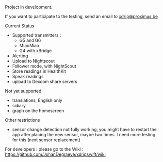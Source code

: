 Project in development.

If you want to participate to the testing, send an email to xdrip@proximus.be

Current Status
- Supported transmitters :
    - G5 and G6
    - MiaoMiao
    - G4 with xBridge
- Alerting
- Upload to Nightscout
- Follower mode, with NightScout
- Store readings in HealthKit
- Speak readings
- upload to Dexcom share servers

Not yet supported
- translations, English only
- sidiary
- graph on the homescreen

Other restrictions
- sensor change detection not fully working, you might have to restart the app after placing the new sensor, maybe two times. I need more testing for this (next sensor replacement)

For developers : please go to the Wiki : https://github.com/JohanDegraeve/xdripswift/wiki
